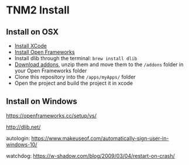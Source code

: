# TNM2 Install

## Install on OSX

- [Install XCode](https://openframeworks.cc/setup/xcode/)
- [Install Open Frameworks](https://openframeworks.cc/download/)
- Install dlib through the terminal: `brew install dlib`
- [Download addons](https://www.dropbox.com/s/ftqi7lvbzy7eojv/addons.zip?dl=0), unzip them and move them to the `/addons` folder in your Open Frameworks folder
- Clone this repository into the `/apps/myApps/` folder
- Open the project and build the project it in xcode

## Install on Windows

https://openframeworks.cc/setup/vs/

http://dlib.net/

autologin: https://www.makeuseof.com/automatically-sign-user-in-windows-10/

watchdog: https://w-shadow.com/blog/2009/03/04/restart-on-crash/

